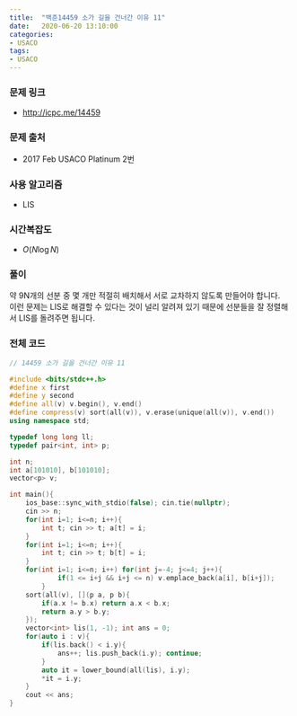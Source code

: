 ```yaml
---
title:  "백준14459 소가 길을 건너간 이유 11"
date:   2020-06-20 13:10:00
categories:
- USACO
tags:
- USACO
---
```


### 문제 링크
* http://icpc.me/14459

### 문제 출처
* 2017 Feb USACO Platinum 2번

### 사용 알고리즘
* LIS

### 시간복잡도
* $O(N \log N)$

### 풀이
약 9N개의 선분 중 몇 개만 적절히 배치해서 서로 교차하지 않도록 만들어야 합니다.<br>
이런 문제는 LIS로 해결할 수 있다는 것이 널리 알려져 있기 때문에 선분들을 잘 정렬해서 LIS를 돌려주면 됩니다.

### 전체 코드
```cpp
// 14459 소가 길을 건너간 이유 11

#include <bits/stdc++.h>
#define x first
#define y second
#define all(v) v.begin(), v.end()
#define compress(v) sort(all(v)), v.erase(unique(all(v)), v.end())
using namespace std;

typedef long long ll;
typedef pair<int, int> p;

int n;
int a[101010], b[101010];
vector<p> v;

int main(){
    ios_base::sync_with_stdio(false); cin.tie(nullptr);
    cin >> n;
    for(int i=1; i<=n; i++){
        int t; cin >> t; a[t] = i;
    }
    for(int i=1; i<=n; i++){
        int t; cin >> t; b[t] = i;
    }
    for(int i=1; i<=n; i++) for(int j=-4; j<=4; j++){
            if(1 <= i+j && i+j <= n) v.emplace_back(a[i], b[i+j]);
        }
    sort(all(v), [](p a, p b){
        if(a.x != b.x) return a.x < b.x;
        return a.y > b.y;
    });
    vector<int> lis(1, -1); int ans = 0;
    for(auto i : v){
        if(lis.back() < i.y){
            ans++; lis.push_back(i.y); continue;
        }
        auto it = lower_bound(all(lis), i.y);
        *it = i.y;
    }
    cout << ans;
}
```
